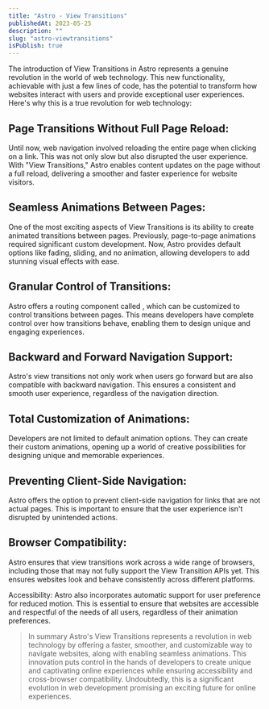 ```yaml
---
title: "Astro - View Transitions"
publishedAt: 2023-05-25
description: ""
slug: "astro-viewtransitions"
isPublish: true
---
```


The introduction of View Transitions in Astro represents a genuine revolution in the world of web technology. This new functionality, achievable with just a few lines of code, has the potential to transform how websites interact with users and provide exceptional user experiences. Here's why this is a true revolution for web technology:

## Page Transitions Without Full Page Reload:

Until now, web navigation involved reloading the entire page when clicking on a link. This was not only slow but also disrupted the user experience. With "View Transitions," Astro enables content updates on the page without a full reload, delivering a smoother and faster experience for website visitors.

## Seamless Animations Between Pages:

One of the most exciting aspects of View Transitions is its ability to create animated transitions between pages. Previously, page-to-page animations required significant custom development. Now, Astro provides default options like fading, sliding, and no animation, allowing developers to add stunning visual effects with ease.

## Granular Control of Transitions:

Astro offers a routing component called <ViewTransitions />, which can be customized to control transitions between pages. This means developers have complete control over how transitions behave, enabling them to design unique and engaging experiences.

## Backward and Forward Navigation Support:

Astro's view transitions not only work when users go forward but are also compatible with backward navigation. This ensures a consistent and smooth user experience, regardless of the navigation direction.

## Total Customization of Animations:

Developers are not limited to default animation options. They can create their custom animations, opening up a world of creative possibilities for designing unique and memorable experiences.

## Preventing Client-Side Navigation:

Astro offers the option to prevent client-side navigation for links that are not actual pages. This is important to ensure that the user experience isn't disrupted by unintended actions.

## Browser Compatibility:

Astro ensures that view transitions work across a wide range of browsers, including those that may not fully support the View Transition APIs yet. This ensures websites look and behave consistently across different platforms.

Accessibility: Astro also incorporates automatic support for user preference for reduced motion. This is essential to ensure that websites are accessible and respectful of the needs of all users, regardless of their animation preferences.

> In summary
 Astro's View Transitions represents a revolution in web technology by offering a faster, smoother, and customizable way to navigate websites, along with enabling seamless animations. This innovation puts control in the hands of developers to create unique and captivating online experiences while ensuring accessibility and cross-browser compatibility. Undoubtedly, this is a significant evolution in web development promising an exciting future for online experiences.
